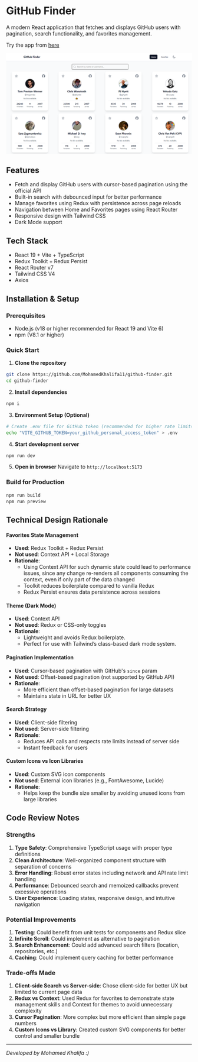 # GitHub Finder

A modern React application that fetches and displays GitHub users with pagination, search functionality, and favorites management. 

Try the app from [here](https://github-finder-m11.vercel.app/)

![Screenshot](preview.png)

## Features

- Fetch and display GitHub users with cursor-based pagination using the official API
- Built-in search with debounced input for better performance
- Manage favorites using Redux with persistence across page reloads
- Navigation between Home and Favorites pages using React Router
- Responsive design with Tailwind CSS
- Dark Mode support

## Tech Stack

- React 19 + Vite + TypeScript
- Redux Toolkit + Redux Persist
- React Router v7
- Tailwind CSS V4
- Axios

## Installation & Setup

### Prerequisites

- Node.js (v18 or higher recommended for React 19 and Vite 6)
- npm (V8.1 or higher)

### Quick Start

1. **Clone the repository**

```bash
git clone https://github.com/MohamedKhalifa11/github-finder.git
cd github-finder
```

2. **Install dependencies**

```bash
npm i
```

3. **Environment Setup (Optional)**

```bash
# Create .env file for GitHub token (recommended for higher rate limits)
echo "VITE_GITHUB_TOKEN=your_github_personal_access_token" > .env
```

4. **Start development server**

```bash
npm run dev
```

5. **Open in browser**
   Navigate to `http://localhost:5173`

### Build for Production

```bash
npm run build
npm run preview
```

## Technical Design Rationale

#### **Favorites State Management**

- **Used**: Redux Toolkit + Redux Persist
- **Not used**: Context API + Local Storage
- **Rationale**:
  - Using Context API for such dynamic state could lead to performance issues, since any change re-renders all components consuming the context, even if only part of the data changed
  - Toolkit reduces boilerplate compared to vanilla Redux
  - Redux Persist ensures data persistence across sessions

#### **Theme (Dark Mode)**

- **Used**: Context API
- **Not used**: Redux or CSS-only toggles
- **Rationale**:
  - Lightweight and avoids Redux boilerplate.
  - Perfect for use with Tailwind’s class-based dark mode system.

#### **Pagination Implementation**

- **Used**: Cursor-based pagination with GitHub's `since` param
- **Not used**: Offset-based pagination (not supported by GitHub API)
- **Rationale**:
  - More efficient than offset-based pagination for large datasets
  - Maintains state in URL for better UX

#### **Search Strategy**

- **Used**: Client-side filtering
- **Not used**: Server-side filtering
- **Rationale**:
  - Reduces API calls and respects rate limits instead of server side
  - Instant feedback for users

#### **Custom Icons vs Icon Libraries**
- **Used**: Custom SVG icon components
- **Not used**: External icon libraries (e.g., FontAwesome, Lucide)
- **Rationale**:
  - Helps keep the bundle size smaller by avoiding unused icons from large libraries

## Code Review Notes

### Strengths

1. **Type Safety**: Comprehensive TypeScript usage with proper type definitions
2. **Clean Architecture**: Well-organized component structure with separation of concerns
3. **Error Handling**: Robust error states including network and API rate limit handling
4. **Performance**: Debounced search and memoized callbacks prevent excessive operations
5. **User Experience**: Loading states, responsive design, and intuitive navigation

### Potential Improvements

1. **Testing**: Could benefit from unit tests for components and Redux slice
2. **Infinite Scroll**: Could implement as alternative to pagination
3. **Search Enhancement**: Could add advanced search filters (location, repositories, etc.)
4. **Caching**: Could implement query caching for better performance

### Trade-offs Made

1. **Client-side Search vs Server-side**: Chose client-side for better UX but limited to current page data
2. **Redux vs Context**: Used Redux for favorites to demonstrate state management skills and Context for themes to avoid unnecessary complexity
3. **Cursor Pagination**: More complex but more efficient than simple page numbers
4. **Custom Icons vs Library**: Created custom SVG components for better control and smaller bundle

---

_Developed by Mohamed Khalifa :)_
